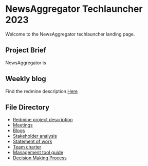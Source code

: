 # NewsAggregator Techlauncher 2023

Welcome to the NewsAggregator techlauncher landing page. 

## Project Brief

NewsAggregator is

## Weekly blog

Find the redmine description [Here](redmineDescription.md)

## File Directory
- [Redmine project description](Documentation/Project/redmine.md)
- [Meetings](Documentation/Meetings/meetings.md)
- [Blogs](Documentation/Blogs/blogs.md)
- [Stakeholder analysis](Documentation/Project/stakeholderAnalysis.md)
- [Statement of work](Documentation/Project/Todo)
- [Team charter](Documentation/Management/teamCharter.md)
- [Management tool guide](Documentation/Management/managementTool.md)
- [Decision Making Process](Documentation/Management/decisionMaking.md)
